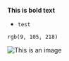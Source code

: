 **This is bold text**

+ `test`


`rgb(9, 105, 218)`

![This is an image](https://myoctocat.com/assets/images/base-octocat.svg)
